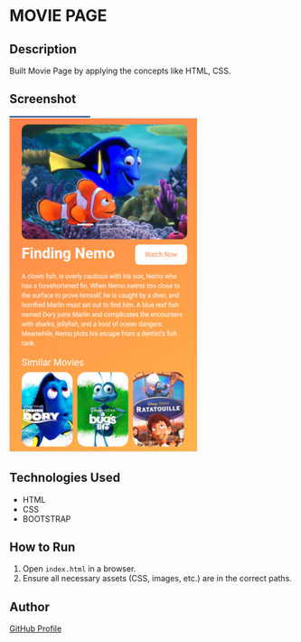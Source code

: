 # MOVIE PAGE

## Description
Built Movie Page by applying the concepts like HTML, CSS.

## Screenshot
![Project Screenshot](screenshot.png)

## Technologies Used
- HTML
- CSS
- BOOTSTRAP

## How to Run
1. Open `index.html` in a browser.
2. Ensure all necessary assets (CSS, images, etc.) are in the correct paths.

## Author
[GitHub Profile](https://github.com/TRINITY2498)

